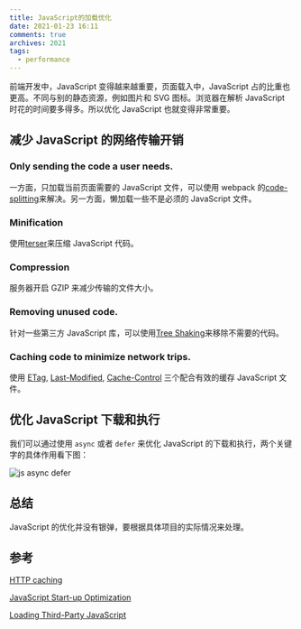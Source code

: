 ```yaml
---
title: JavaScript的加载优化
date: 2021-01-23 16:11
comments: true
archives: 2021
tags:
  - performance
---
```


前端开发中，JavaScript 变得越来越重要，页面载入中，JavaScript 占的比重也更高。不同与别的静态资源，例如图片和 SVG 图标。浏览器在解析 JavaScript 时花的时间要多得多。所以优化 JavaScript 也就变得非常重要。

## 减少 JavaScript 的网络传输开销

### Only sending the code a user needs.

一方面，只加载当前页面需要的 JavaScript 文件，可以使用 webpack 的[code-splitting](https://webpack.js.org/guides/code-splitting/)来解决。另一方面，懒加载一些不是必须的 JavaScript 文件。

### Minification

使用[terser](https://github.com/terser/terser)来压缩 JavaScript 代码。

### Compression

服务器开启 GZIP 来减少传输的文件大小。

### Removing unused code.

针对一些第三方 JavaScript 库，可以使用[Tree Shaking](https://webpack.js.org/guides/tree-shaking/)来移除不需要的代码。

### Caching code to minimize network trips.

使用 [ETag](https://developer.mozilla.org/en-US/docs/Web/HTTP/Headers/ETag), [Last-Modified](https://developer.mozilla.org/en-US/docs/Web/HTTP/Headers/Last-Modified), [Cache-Control](https://developer.mozilla.org/en-US/docs/Web/HTTP/Headers/Cache-Control) 三个配合有效的缓存 JavaScript 文件。

## 优化 JavaScript 下载和执行

我们可以通过使用 `async` 或者 `defer` 来优化 JavaScript 的下载和执行，两个关键字的具体作用看下图：

![js async defer](~@assets/js_async_defer.png)

## 总结

JavaScript 的优化并没有银弹，要根据具体项目的实际情况来处理。

## 参考

[HTTP caching](https://developer.mozilla.org/en-US/docs/Web/HTTP/Caching)

[JavaScript Start-up Optimization](https://developers.google.com/web/fundamentals/performance/optimizing-content-efficiency/javascript-startup-optimization?hl=en)

[Loading Third-Party JavaScript](https://developers.google.com/web/fundamentals/performance/optimizing-content-efficiency/loading-third-party-javascript?hl=en)
